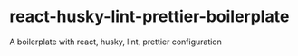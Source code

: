 # react-husky-lint-prettier-boilerplate
A boilerplate with react, husky, lint, prettier configuration
